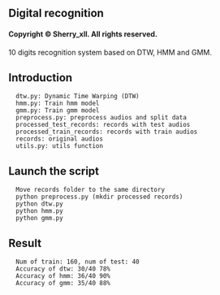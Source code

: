 ## Digital recognition
#### Copyright © Sherry_xll. All rights reserved.
10 digits recognition system based on DTW, HMM and GMM.

## Introduction
```
  dtw.py: Dynamic Time Warping (DTW)
  hmm.py: Train hmm model
  gmm.py: Train gmm model
  preprocess.py: preprocess audios and split data
  processed_test_records: records with test audios
  processed_train_records: records with train audios
  records: original audios
  utils.py: utils function
```

## Launch the script
```
  Move records folder to the same directory
  python preprocess.py (mkdir processed records)
  python dtw.py 
  python hmm.py 
  python gmm.py 
```

## Result
```
  Num of train: 160, num of test: 40
  Accuracy of dtw: 30/40 78%
  Accuracy of hmm: 36/40 90%
  Accuracy of gmm: 35/40 88%
```
